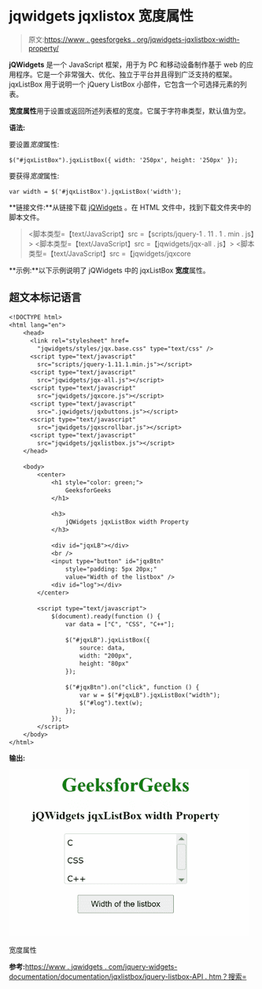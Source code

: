 # jqwidgets jqxlistox 宽度属性

> 原文:[https://www . geesforgeks . org/jqwidgets-jqxlistbox-width-property/](https://www.geeksforgeeks.org/jqwidgets-jqxlistbox-width-property/)

**jQWidgets** 是一个 JavaScript 框架，用于为 PC 和移动设备制作基于 web 的应用程序。它是一个非常强大、优化、独立于平台并且得到广泛支持的框架。jqxListBox 用于说明一个 jQuery ListBox 小部件，它包含一个可选择元素的列表。

**宽度属性**用于设置或返回所述列表框的宽度。它属于字符串类型，默认值为空。

**语法:**

要设置*宽度*属性:

```
$("#jqxListBox").jqxListBox({ width: '250px', height: '250px' });
```

要获得*宽度*属性:

```
var width = $('#jqxListBox').jqxListBox('width');
```

**链接文件:**从链接下载 [jQWidgets](https://www.jqwidgets.com/download/) 。在 HTML 文件中，找到下载文件夹中的脚本文件。

> <link rel="”stylesheet”" href="”jqwidgets/styles/jqx.base.css”" type="”text/css”">
> <脚本类型=【text/JavaScript】src =【scripts/jquery-1 . 11 . 1 . min . js】></脚本>
> <脚本类型=【text/JavaScript】src =【jqwidgets/jqx-all . js】></脚本>
> <脚本类型=【text/JavaScript】src =【jqwidgets/jqxcore

**示例:**以下示例说明了 jQWidgets 中的 jqxListBox **宽度**属性。

## 超文本标记语言

```
<!DOCTYPE html>
<html lang="en">
    <head>
      <link rel="stylesheet" href=
        "jqwidgets/styles/jqx.base.css" type="text/css" />
      <script type="text/javascript" 
        src="scripts/jquery-1.11.1.min.js"></script>
      <script type="text/javascript" 
        src="jqwidgets/jqx-all.js"></script>
      <script type="text/javascript" 
        src="jqwidgets/jqxcore.js"></script>
      <script type="text/javascript" 
        src=".jqwidgets/jqxbuttons.js"></script>
      <script type="text/javascript" 
        src="jqwidgets/jqxscrollbar.js"></script>
      <script type="text/javascript" 
        src="jqwidgets/jqxlistbox.js"></script>
    </head>

    <body>
        <center>
            <h1 style="color: green;">
                GeeksforGeeks
            </h1>

            <h3>
                jQWidgets jqxListBox width Property
            </h3>

            <div id="jqxLB"></div>
            <br />
            <input type="button" id="jqxBtn" 
                style="padding: 5px 20px;" 
                value="Width of the listbox" />
            <div id="log"></div>
        </center>

        <script type="text/javascript">
            $(document).ready(function () {
                var data = ["C", "CSS", "C++"];

                $("#jqxLB").jqxListBox({
                    source: data,
                    width: "200px",
                    height: "80px"
                });

                $("#jqxBtn").on("click", function () {
                    var w = $("#jqxLB").jqxListBox("width");
                    $("#log").text(w);
                });
            });
        </script>
    </body>
</html>
```

**输出:**

![](img/dd219bf056c7b00bab98d56fec1499e7.png)

宽度属性

**参考:**[https://www . jqwidgets . com/jquery-widgets-documentation/documentation/jqxlistbox/jquery-listbox-API . htm？搜索=](https://www.jqwidgets.com/jquery-widgets-documentation/documentation/jqxlistbox/jquery-listbox-api.htm?search=)